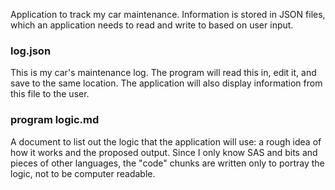 Application to track my car maintenance. Information is stored in JSON files, which an application needs to read and write to based on user input. 

### log.json

This is my car's maintenance log. The program will read this in, edit it, and save to the same location. The application will also display information from this file to the user. 

### program logic.md

A document to list out the logic that the application will use: a rough idea of how it works and the proposed output. Since I only know SAS and bits and pieces of other languages, the "code" chunks are written only to portray the logic, not to be computer readable.
